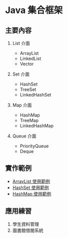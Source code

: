 # Java 集合框架

## 主要內容
1. List 介面
   - ArrayList
   - LinkedList
   - Vector

2. Set 介面
   - HashSet
   - TreeSet
   - LinkedHashSet

3. Map 介面
   - HashMap
   - TreeMap
   - LinkedHashMap

4. Queue 介面
   - PriorityQueue
   - Deque

## 實作範例
- [ArrayList 使用範例](./ArrayListDemo.java)
- [HashSet 使用範例](./HashSetDemo.java)
- [HashMap 使用範例](./HashMapDemo.java)

## 應用練習
1. 學生資料管理
2. 圖書館借閱系統
